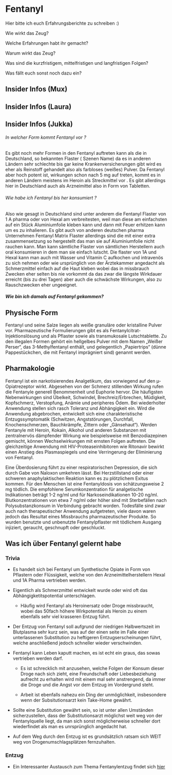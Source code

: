 # Fentanyl

Hier bitte ich euch Erfahrungsberichte zu schreiben :)

Wie wirkt das Zeug?

Welche Erfahrungen habt ihr gemacht?

Warum wirkt das Zeug?

Was sind die kurzfristigem, mittelfristigen und langfristigen Folgen?

Was fällt euch sonst noch dazu ein?

## Insider Infos (Mux)

## Insider Infos (Laura)

## Insider Infos (Jukka)

###### In welcher Form kommt Fentanyl vor ?

Es gibt noch mehr Formen in den Fentanyl auftreten kann als die in Deutschland, so bekannten Flaster ( Szenen Name) da es in anderen Ländern sehr schlechte bis gar keine Krankenversicherungen gibt wird es eher als Reinstoff gehandelt also als farbloses (weißes) Pulver. Da Fentanyl aber hoch potent ist, wirkungen schon nach 5 mg auf treten, kommt es in anderen Ländern meistens im Heroin als Streckmittel vor . Es gibt allerdings hier in Deutschland auch als Arzneimittel also in Form von Tabletten.

###### Wie habe ich Fentanyl bis her konsumiert ?

Also wie gesagt in Deutschland sind unter anderem die Fentanyl Flaster von 1 A pharma oder von Hexal am verbreitesten, weil man diese am einfachsten auf ein Stück Aluminiumfolie kleben kann und dann mit Feuer erhitzen kann um es zu inhalieren. Es gibt auch von anderen deutschen pharma Unternehmen Fentanyl Matrix Flaster allerdings sind die mit einer extra zusammensetzung so hergestellt das man sie auf Aluminiumfolie nicht rauchen kann. Man kann sämtliche Flaster von sämtlichen Herstellern auch oral konsumieren in dem man sie einfach lutscht. Die flaster von 1A und Hexal kann man auch mit Wasser und Vitamin C aufkochen und intravenös zu sich nehmen oder wie ursprünglich von der Ärztekammer angedacht als Schmerzmittel einfach auf die Haut kleben wobei das in missbrauch Zwecken eher selten bis nie vorkommt da das zwar die längste Wirkdauer erreicht (bis zu drei Tagen) aber auch die schwächste Wirkungen, also zu Rauschzwecken eher ungeeignet.

##### Wie bin ich damals auf Fentanyl gekommen?

## Physische Form

Fentanyl und seine Salze liegen als weiße granuläre oder kristalline Pulver vor. Pharmazeutische Formulierungen gibt es als Fentanylcitrat-Injektionslösung und als Pflaster sowie als transmukosale Lutschtablette. Zu den illegalen Formen gehört ein hellgelbes Pulver mit dem Namen „Weißer Perser“, das 3-Methylfentanyl enthält, und gelegentlich „Papiertrips“ (dünne Pappestückchen, die mit Fentanyl imprägniert sind) genannt werden.

## Pharmakologie

Fentanyl ist ein narkotisierendes Analgetikum, das vorwiegend auf den µ-Opiatrezeptor wirkt. Abgesehen von der Schmerz stillenden Wirkung rufen die Fentanyle generell Benommenheit und Euphorie hervor. Die häufigsten Nebenwirkungen sind Übelkeit, Schwindel, Brechreiz/Erbrechen, Müdigkeit, Kopfschmerz, Verstopfung, Anämie und peripheres Ödem. Bei wiederholter Anwendung stellen sich rasch Toleranz und Abhängigkeit ein. Wird die Anwendung abgebrochen, entwickelt sich eine charakteristische Entzugssymptomatik (Schwitzen, Angststörungen, Durchfall, Knochenschmerzen, Bauchkrämpfe, Zittern oder „Gänsehaut“). Werden Fentanyle mit Heroin, Kokain, Alkohol und anderen Substanzen mit zentralnervös dämpfender Wirkung wie beispielsweise mit Benzodiazepinen gemischt, können Wechselwirkungen mit ernsten Folgen auftreten. Die gleichzeitige Anwendung mit HIV-Proteaseinhibitoren wie Ritonavir bewirkt einen Anstieg des Plasmaspiegels und eine Verringerung der Eliminierung von Fentanyl.

Eine Überdosierung führt zu einer respiratorischen Depression, die sich durch Gabe von Naloxon umkehren lässt. Bei Herzstillstand oder einer schweren anaphylaktischen Reaktion kann es zu plötzlichem Exitus kommen. Für den Menschen ist eine Fentanyldosis von schätzungsweise 2 mg tödlich. Die empfohlene Serumkonzentration für analgetische Indikationen beträgt 1-2 ng/ml und für Narkoseindikationen 10-20 ng/ml. Blutkonzentrationen von etwa 7 ng/ml oder höher sind mit Sterbefällen nach Polysubstanzkonsum in Verbindung gebracht worden. Todesfälle sind zwar auch nach therapeutischer Anwendung aufgetreten, viele davon waren jedoch das Resultat eines Missbrauchs pharmazeutischer Produkte. So wurden benutzte und unbenutzte Fentanylpflaster mit tödlichem Ausgang injiziert, geraucht, geschnupft oder geschluckt.

## Was ich über Fentanyl gelernt habe

### Trivia

-   Es handelt sich bei Fentanyl um Synthetische Opiate in Form von Pflastern oder Flüssigkeit, welche von den Arzneimittelherstellern Hexal und 1A Pharma vertrieben werden.
    
-   Eigentlich als Schmerzmittel entwickelt wurde oder wird oft das Abhängigketitspotential unterschlagen.
    
    -   Häufig wird Fentanyl als Heroinersatz oder Droge missbraucht, wobei das 50fach höhere Wirkpotential als Heroin zu einem ebenfalls sehr viel krasseren Entzug führt.
        
-   Der Entzug von Fentanyl soll aufgrund der niedrigen Halbwertszeit im Blutplasma sehr kurz sein, was auf der einen seite im Falle einer unterlassenen Substitution zu heftigeren Entzugserscheinungen führt, welche anschließend jedoch schneller wieder verschwinden.
    
-   Fentanyl kann Leben kaputt machen, es ist echt ein graus, das sowas vertrieben werden darf.
    
    -   Es ist schrecklich mit anzusehen, welche Folgen der Konsum dieser Droge nach sich zieht, eine Freundschaft oder Liebesbeziehung aufrecht zu erhalten wird mit einem mal sehr anstrengend, da immer die Droge und die Angst vor dem Entzug im Vordergrund steht.
        
    -   Arbeit ist ebenfalls nahezu ein Ding der unmöglichkeit, insbesondere wenn der Subsitutionsarzt kein Take-Home gewährt.
        
-   Sollte eine Substitution gewährt sein, so ist unter allen Umständen sicherzustellen, dass der Substitutionsarzt möglichst weit weg von der Fentanylquelle liegt, da man sich sonst möglicherweise schneller dort wiederfindet als man es unrsprünglich angedacht hat.
    
-   Auf dem Weg durch den Entzug ist es grundsätzlich ratsam sich WEIT weg von Drogenumschlagsplätzen fernzuhalten.
    

### Entzug

-   Ein Interessanter Austausch zum Thema Fentanylentzug findet sich [hier](https://forum.suchtmittel.de/viewtopic.php?t=2107&postdays=0&postorder=asc&start=0)